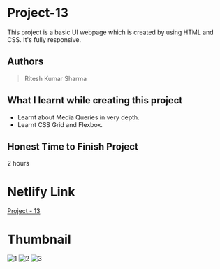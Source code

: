 
# Project-13

This project is a basic UI webpage which is created by using HTML and CSS. It's fully responsive.





## Authors

 >Ritesh Kumar Sharma


## What I learnt while creating this project

- Learnt about Media Queries in very depth.
- Learnt CSS Grid and Flexbox.



## Honest Time to Finish Project

2 hours



# Netlify Link

[Project - 13](https://project-13-rk.netlify.app/)

# Thumbnail
![1](https://user-images.githubusercontent.com/109421054/185067528-a7eed640-8f8f-4650-a10c-d0cbecbc723c.PNG)
![2](https://user-images.githubusercontent.com/109421054/185067553-35ddd223-bf69-4a03-9ce7-28ebafd08498.PNG)
![3](https://user-images.githubusercontent.com/109421054/185067579-9f229df8-debd-4ed1-bd00-7614b4c1f662.PNG)

